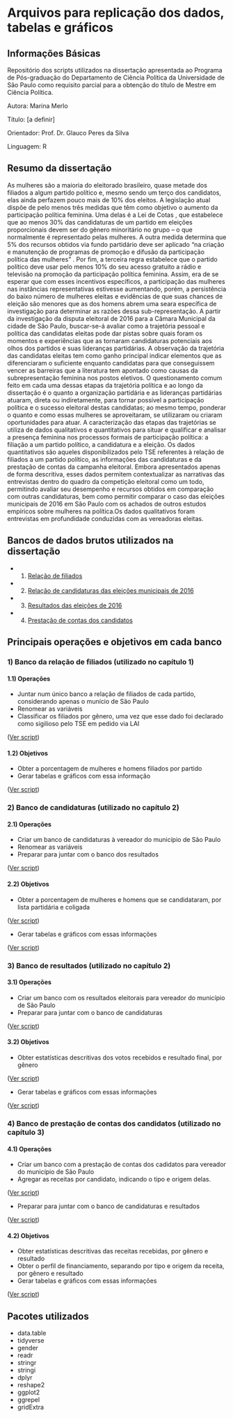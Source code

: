 # Arquivos para replicação dos dados, tabelas e gráficos

## Informações Básicas

Repositório dos scripts utilizados na dissertação apresentada ao Programa de Pós-graduação do Departamento de Ciência Política da Universidade de São Paulo como requisito parcial para a obtenção do título de Mestre em Ciência Política.

Autora: Marina Merlo

Título: [a definir] 

Orientador: Prof. Dr. Glauco Peres da Silva

Linguagem: R

## Resumo da dissertação
As mulheres são a maioria do eleitorado brasileiro, quase metade dos filiados a algum partido político e, mesmo sendo um terço dos candidatos, elas ainda perfazem pouco mais de 10% dos eleitos. A legislação atual dispõe de pelo menos três medidas que têm como objetivo o aumento da participação política feminina. Uma delas é a Lei de Cotas , que estabelece que ao menos 30% das candidaturas de um partido em eleições proporcionais devem ser do gênero minoritário no grupo – o que normalmente é representado pelas mulheres. A outra medida determina que 5% dos recursos obtidos via fundo partidário deve ser aplicado “na criação e manutenção de programas de promoção e difusão da participação política das mulheres” . Por fim, a terceira regra estabelece que o partido político deve usar pelo menos 10% do seu acesso gratuito a rádio e televisão na promoção da participação política feminina. Assim, era de se esperar que com esses incentivos específicos, a participação das mulheres nas instâncias representativas estivesse aumentando, porém, a persistência do baixo número de mulheres eleitas e evidências de que suas chances de eleição são menores que as dos homens abrem uma seara específica de investigação para determinar as razões dessa sub-representação. 
A partir da investigação da disputa eleitoral de 2016 para a Câmara Municipal da cidade de São Paulo, buscar-se-á avaliar como a trajetória pessoal e política das candidatas eleitas pode dar pistas sobre quais foram os momentos e experiências que as tornaram candidaturas potenciais aos olhos dos partidos e suas lideranças partidárias. A observação da trajetória das candidatas eleitas tem como ganho principal indicar elementos que as diferenciaram o suficiente enquanto candidatas para que conseguissem vencer as barreiras que a literatura tem apontado como causas da subrepresentação feminina nos postos eletivos. O questionamento comum feito em cada uma dessas etapas da trajetória política e ao longo da dissertação é o quanto a organização partidária e as lideranças partidárias atuaram, direta ou indiretamente, para tornar possível a participação política e o sucesso eleitoral destas candidatas; ao mesmo tempo, ponderar o quanto e como essas mulheres se aproveitaram, se utilizaram ou criaram oportunidades para atuar. 
A caracterização das etapas das trajetórias se utiliza de dados qualitativos e quantitativos para situar e qualificar e analisar a presença feminina nos processos formais de participação política: a filiação a um partido político, a candidatura e a eleição. Os dados quantitativos são aqueles disponibilizados pelo TSE referentes à relação de filiados a um partido político, as informações das candidaturas e da prestação de contas da campanha eleitoral. Embora apresentados apenas de forma descritiva, esses dados permitem contextualizar as narrativas das entrevistas dentro do quadro da competição eleitoral como um todo, permitindo avaliar seu desempenho e recursos obtidos em comparação com outras candidaturas, bem como permitir comparar o caso das eleições municipais de 2016 em São Paulo com os achados de outros estudos empíricos sobre mulheres na política.Os dados qualitativos foram entrevistas em profundidade conduzidas com as vereadoras eleitas. 
 

## Bancos de dados brutos utilizados na dissertação

- 1) [Relação de filiados](http://www.tse.jus.br/partidos/filiacao-partidaria/relacao-de-filiados)
- 2) [Relação de candidaturas das eleições municipais de 2016](http://www.tse.jus.br/hotSites/pesquisas-eleitorais/candidatos_anos/2016.html)
- 3) [Resultados das eleições de 2016](http://www.tse.jus.br/hotSites/pesquisas-eleitorais/resultados_anos/2016.html)
- 4) [Prestação de contas dos candidatos](http://www.tse.jus.br/hotSites/pesquisas-eleitorais/prestacao_contas_anos/2016.html)

## Principais operações e objetivos em cada banco

### 1) Banco da relação de filiados (utilizado no capítulo 1)
#### 1.1) Operações
- Juntar num único banco a relação de filiados de cada partido, considerando apenas o munício de São Paulo
- Renomear as variáveis
- Classificar os filiados por gênero, uma vez que esse dado foi declarado como sigilioso pelo TSE em pedido via LAI

([Ver script](https://github.com/marinamerlo/dissertacao/blob/master/banco_filiados.R))
#### 1.2) Objetivos
- Obter a porcentagem de mulheres e homens filiados por partido
- Gerar tabelas e gráficos com essa informação

([Ver script](https://github.com/marinamerlo/dissertacao/blob/master/variaveis_graficos_filiados.R))

### 2) Banco de candidaturas (utilizado no capítulo 2)
#### 2.1) Operações
- Criar um banco de candidaturas à vereador do município de São Paulo
- Renomear as variáveis
- Preparar para juntar com o banco dos resultados

([Ver script](https://github.com/marinamerlo/dissertacao/blob/master/banco_candidaturas_resultados.R))

#### 2.2) Objetivos
- Obter a porcentagem de mulheres e homens que se candidataram, por lista partidária e coligada

([Ver script](https://github.com/marinamerlo/dissertacao/blob/master/variaveis_cand_result.R))
- Gerar tabelas e gráficos com essas informações

([Ver script](https://github.com/marinamerlo/dissertacao/blob/master/graficos.R))

### 3) Banco de resultados (utilizado no capítulo 2)
#### 3.1) Operações
- Criar um banco com os resultados eleitorais para vereador do município de São Paulo
- Preparar para juntar com o banco de candidaturas

([Ver script](https://github.com/marinamerlo/dissertacao/blob/master/banco_candidaturas_resultados.R))

#### 3.2) Objetivos
- Obter estatísticas descritivas dos votos recebidos e resultado final, por gênero

([Ver script](https://github.com/marinamerlo/dissertacao/blob/master/variaveis_cand_result.R))
- Gerar tabelas e gráficos com essas informações

([Ver script](https://github.com/marinamerlo/dissertacao/blob/master/graficos.R))

### 4) Banco de prestação de contas dos candidatos (utilizado no capítulo 3)
#### 4.1) Operações
- Criar um banco com a prestação de contas dos cadidatos para vereador do município de São Paulo
- Agregar as receitas por candidato, indicando o tipo e origem delas. 

([Ver script](https://github.com/marinamerlo/dissertacao/blob/master/banco_receitas.R))
- Preparar para juntar com o banco de candidaturas e resultados

([Ver script](https://github.com/marinamerlo/dissertacao/blob/master/join_receitas_candidaturas_resultados.R))

#### 4.2) Objetivos
- Obter estatísticas descritivas das receitas recebidas, por gênero e resultado
- Obter o perfil de financiamento, separando por tipo e origem da receita, por gênero e resultado
- Gerar tabelas e gráficos com essas informações

([Ver script](https://github.com/marinamerlo/dissertacao/blob/master/variaveis_graficos_recursos.R))


## Pacotes utilizados

- data.table
- tidyverse
- gender
- readr
- stringr
- stringi
- dplyr
- reshape2
- ggplot2
- ggrepel
- gridExtra


